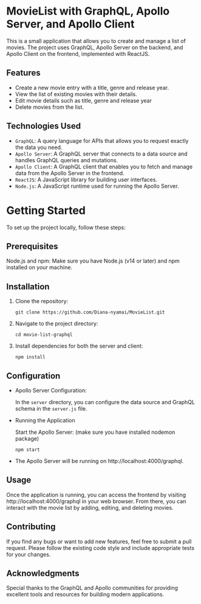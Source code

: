 # MovieList with GraphQL, Apollo Server, and Apollo Client

This is a small application that allows you to create and manage a list of movies. The project uses GraphQL, Apollo Server on the backend, and Apollo Client on the frontend, implemented with ReactJS.

## Features
- Create a new movie entry with a title, genre and release year.
- View the list of existing movies with their details.
- Edit movie details such as title, genre and release year
- Delete movies from the list.

## Technologies Used
- `GraphQL`: A query language for APIs that allows you to request exactly the data you need.
- `Apollo Server`: A GraphQL server that connects to a data source and handles GraphQL queries and mutations.
- `Apollo Client`: A GraphQL client that enables you to fetch and manage data from the Apollo Server in the frontend.
- `ReactJS`: A JavaScript library for building user interfaces.
- `Node.js`: A JavaScript runtime used for running the Apollo Server.

# Getting Started
To set up the project locally, follow these steps:

## Prerequisites
Node.js and npm: Make sure you have Node.js (v14 or later) and npm installed on your machine.

## Installation
1. Clone the repository: 

   ```
   git clone https://github.com/Diana-nyamai/MovieList.git
   ```

2. Navigate to the project directory: 
    ```
    cd movie-list-graphql
    ```

3. Install dependencies for both the server and client:
    
    ```
    npm install
    ```


## Configuration
- Apollo Server Configuration: 

    In the `server` directory, you can configure the data source and GraphQL schema in the `server.js` file.
- Running the Application

  Start the Apollo Server: (make sure you have installed nodemon package)

    ```
    npm start
    ```
- The Apollo Server will be running on http://localhost:4000/graphql.

## Usage
Once the application is running, you can access the frontend by visiting http://localhost:4000/graphql in your web browser. From there, you can interact with the movie list by adding, editing, and deleting movies.

## Contributing
If you find any bugs or want to add new features, feel free to submit a pull request. Please follow the existing code style and include appropriate tests for your changes.

## Acknowledgments
Special thanks to the GraphQL and Apollo communities for providing excellent tools and resources for building modern applications.